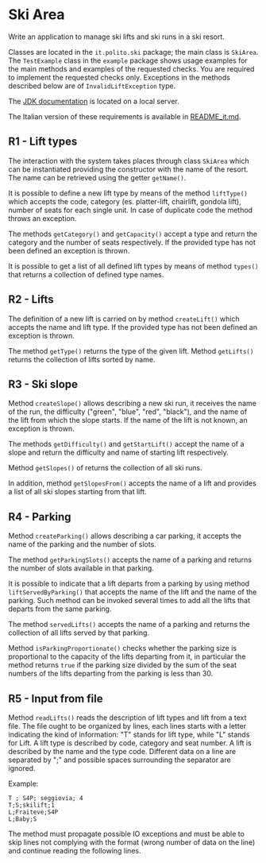 Ski Area
========

Write an application to manage ski lifts and ski runs in a ski resort.

Classes are located in the `it.polito.ski` package; the main class is `SkiArea`. The `TestExample` class in the `example` package shows usage examples for the main methods and examples of the requested checks. You are required to implement the requested checks only. Exceptions in the methods described below are of `InvalidLiftException` type.

The [JDK documentation](https://oop.polito.it/api/) is located on a local server.

The Italian version of these requirements is available in [README_it.md](README_it.md).


R1 - Lift types
---------------

The interaction with the system takes places through class `SkiArea` which can be  instantiated providing the constructor with the name of the resort.
The name can be retrieved using the getter `getName()`.

It is possible to define a new lift type by means of the method `liftType()` which accepts the code, category (es. platter-lift, chairlift, gondola lift), number of seats for each single unit. In case of duplicate code the method throws an exception.

The methods `getCategory()` and `getCapacity()` accept a type and return the category and the number of seats respectively.
If the provided type has not been defined an exception is thrown.

It is possible to get a list of all defined lift types by means of method `types()` that returns a collection of defined type names.


R2 - Lifts
----------

The definition of a new lift is carried on by method `createLift()` which accepts the name and lift type.
If the provided type has not been defined an exception is thrown.

The method `getType()` returns the type of the given lift.
Method `getLifts()` returns the collection of lifts sorted by name.


R3 - Ski slope
--------------

Method `createSlope()` allows describing a new ski run, it receives the name of the run, the difficulty ("green", "blue", "red", "black"), and the name of the lift from which the slope starts.
If the name of the lift is not known, an exception is thrown.

The methods `getDifficulty()` and `getStartLift()` accept the name of a slope and return the difficulty and name of starting lift respectively.

Method `getSlopes()` of returns the collection of all ski runs.

In addition, method `getSlopesFrom()` accepts the name of a lift and provides a list of all ski slopes starting from that lift.

R4 - Parking
------------

Method `createParking()` allows describing a car parking, it accepts the name of the parking and the number of slots.

The method `getParkingSlots()` accepts the name of a parking and returns the number of slots available in that parking.

It is possible to indicate that a lift departs from a parking by using method `liftServedByParking()` that accepts the name of the lift and the name of the parking. Such method can be invoked several times to add all the lifts that departs from the same parking.

The method `servedLifts()` accepts the name of a parking and returns the collection of all lifts served by that parking.

Method `isParkingProportionate()` checks whether the parking size is proportional to the capacity of the lifts departing from
it, in particular the method returns `true` if the parking size divided by the sum of the seat numbers of the lifts departing from the parking is less than 30.


R5 - Input from file
--------------------

Method `readLifts()` reads the description of lift types and lift from a text file. 
The file ought to be organized by lines, each lines starts with a letter indicating the kind of information:
"T" stands for lift type, while "L" stands for Lift.
A lift type is described by code, category and seat number. A lift is described by the name and the type code.
Different data on a line are separated by ";" and possible spaces surrounding the separator are ignored.

Example:

```
T ; S4P; seggiovia; 4
T;S;skilift;1
L;Fraiteve;S4P
L;Baby;S
```

The method must propagate possible IO exceptions and must be able to skip lines not complying with the format (wrong number of data on the line) and continue reading the following lines.
